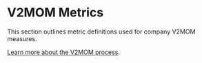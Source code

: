 # V2MOM Metrics

This section outlines metric definitions used for company V2MOM measures.

[Learn more about the V2MOM process](https://handbook.mattermost.com/company/how-to-guides-for-staff/how-to-v2mom).

